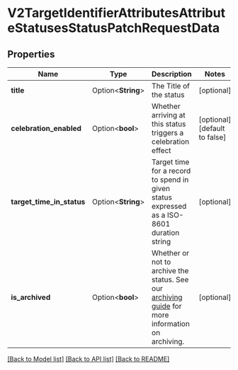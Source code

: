 # V2TargetIdentifierAttributesAttributeStatusesStatusPatchRequestData

## Properties

Name | Type | Description | Notes
------------ | ------------- | ------------- | -------------
**title** | Option<**String**> | The Title of the status | [optional]
**celebration_enabled** | Option<**bool**> | Whether arriving at this status triggers a celebration effect | [optional][default to false]
**target_time_in_status** | Option<**String**> | Target time for a record to spend in given status expressed as a ISO-8601 duration string | [optional]
**is_archived** | Option<**bool**> | Whether or not to archive the status. See our [archiving guide](/docs/archiving-vs-deleting) for more information on archiving. | [optional]

[[Back to Model list]](../README.md#documentation-for-models) [[Back to API list]](../README.md#documentation-for-api-endpoints) [[Back to README]](../README.md)


